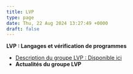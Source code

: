 ```yaml
---
title: LVP
type: page
date: Thu, 22 Aug 2024 13:27:49 +0000
draft: false
---
```


**LVP : Langages et vérification de programmes**

  * [Description du groupe LVP : Disponible ici](https://gdr-gpl-2013-2024.imag.fr/Groupes/LVP/Description.html)
  * **Actualités du groupe LVP**



### 

